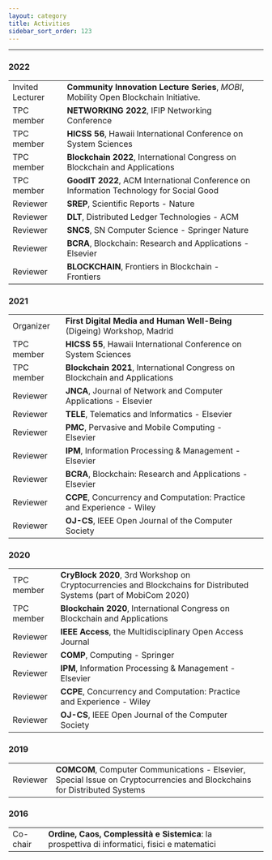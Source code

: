 ```yaml
---
layout: category
title: Activities
sidebar_sort_order: 123
---
```


---

### 2022

<table>
    <tr>
        <td>
          Invited Lecturer 
        </td>
        <td>
          <b>Community Innovation Lecture Series</b>,
          <i>MOBI</i>, Mobility Open Blockchain Initiative.
        </td>
        <td>
          <a class="get get_external" target="_blank" href="https://dlt.mobi/complex-queries-over-decentralized-systems-for-smart-mobility-geodata-retrieval-6-april-2022/"></a>
        </td>
    </tr>
    <tr>
        <td>
          TPC member
        </td>
        <td>
          <b>NETWORKING 2022</b>,
          IFIP Networking Conference
        </td>
        <td>
          <a class="get get_external" target="_blank" href="https://networking.ifip.org/2022/"></a>
        </td>
    </tr>
    <tr>
        <td>
          TPC member
        </td>
        <td>
          <b>HICSS 56</b>,
           Hawaii International Conference on System Sciences
        </td>
        <td>
          <a class="get get_external" target="_blank" href="https://hicss.hawaii.edu"></a>
        </td>
    </tr>
    <tr>
        <td>
          TPC member
        </td>
        <td>
          <b>Blockchain 2022</b>,
           International Congress on Blockchain and Applications
        </td>
        <td>
          <a class="get get_external" target="_blank" href="https://www.blockchain-congress.net/"></a>
        </td>
    </tr>
    <tr>
        <td>
          TPC member
        </td>
        <td>
          <b>GoodIT 2022</b>,
           ACM International Conference on Information Technology for Social Good
        </td>
        <td>
          <a class="get get_external" target="_blank" href="https://cyprusconferences.org/goodit2022/"></a>
        </td>
    </tr>
    <tr>
        <td>
          Reviewer
        </td>
        <td>
          <b>SREP</b>,
          Scientific Reports - Nature
        </td>
        <td>
          <a class="get get_external" target="_blank" href="https://www.nature.com/srep/"></a>
        </td>
    </tr>
    <tr>
        <td>
          Reviewer
        </td>
        <td>
          <b>DLT</b>,
          Distributed Ledger Technologies - ACM
        </td>
        <td>
          <a class="get get_external" target="_blank" href="https://www.springer.com/journal/42979"></a>
        </td>
    </tr>
    <tr>
        <td>
          Reviewer
        </td>
        <td>
          <b>SNCS</b>,
          SN Computer Science - Springer Nature
        </td>
        <td>
          <a class="get get_external" target="_blank" href="https://www.springer.com/journal/42979"></a>
        </td>
    </tr>
    <tr>
        <td>
          Reviewer
        </td>
        <td>
          <b>BCRA</b>,
          Blockchain: Research and Applications - Elsevier
        </td>
        <td>
          <a class="get get_external" target="_blank" href="https://www.journals.elsevier.com/blockchain-research-and-applications"></a>
        </td>
    </tr>
    <tr>
        <td>
          Reviewer
        </td>
        <td>
          <b>BLOCKCHAIN</b>,
          Frontiers in Blockchain - Frontiers
        </td>
        <td>
          <a class="get get_external" target="_blank" href="https://www.frontiersin.org/journals/blockchain"></a>
        </td>
    </tr>
</table>

### 2021

<table>
    <tr>
        <td>
          Organizer
        </td>
        <td>
          <b>First Digital Media and Human Well-Being</b> (Digeing) Workshop, Madrid
        </td>
        <td>
          <a class="get get_external" target="_blank" href="https://digeing2021-madrid.herokuapp.com/"></a>
          <a class="get get_external" target="_blank" href="https://iscpif.fr/digeing/"></a>
        </td>
    </tr>
    <tr>
        <td>
          TPC member
        </td>
        <td>
          <b>HICSS 55</b>,
           Hawaii International Conference on System Sciences
        </td>
        <td>
          <a class="get get_external" target="_blank" href="https://hicss.hawaii.edu"></a>
        </td>
    </tr>
    <tr>
        <td>
          TPC member
        </td>
        <td>
          <b>Blockchain 2021</b>,
           International Congress on Blockchain and Applications
        </td>
        <td>
          <a class="get get_external" target="_blank" href="https://www.blockchain-congress.net/"></a>
        </td>
    </tr>
    <tr>
        <td>
          Reviewer
        </td>
        <td>
          <b>JNCA</b>,
          Journal of Network and Computer Applications - Elsevier
        </td>
        <td>
          <a class="get get_external" target="_blank" href="https://www.journals.elsevier.com/journal-of-network-and-computer-applications"></a>
        </td>
    </tr>
    <tr>
        <td>
          Reviewer
        </td>
        <td>
          <b>TELE</b>,
          Telematics and Informatics - Elsevier
        </td>
        <td>
          <a class="get get_external" target="_blank" href="https://www.journals.elsevier.com/telematics-and-informatics"></a>
        </td>
    </tr>
    <tr>
        <td>
          Reviewer
        </td>
        <td>
          <b>PMC</b>,
          Pervasive and Mobile Computing - Elsevier
        </td>
        <td>
          <a class="get get_external" target="_blank" href="https://www.journals.elsevier.com/pervasive-and-mobile-computing"></a>
        </td>
    </tr>
    <tr>
        <td>
          Reviewer
        </td>
        <td>
          <b>IPM</b>,
          Information Processing & Management - Elsevier
        </td>
        <td>
          <a class="get get_external" target="_blank" href="https://www.journals.elsevier.com/information-processing-and-management/"></a>
        </td>
    </tr>
    <tr>
        <td>
          Reviewer
        </td>
        <td>
          <b>BCRA</b>,
          Blockchain: Research and Applications - Elsevier
        </td>
        <td>
          <a class="get get_external" target="_blank" href="https://www.journals.elsevier.com/blockchain-research-and-applications"></a>
        </td>
    </tr>
    <tr>
        <td>
          Reviewer
        </td>
        <td>
          <b>CCPE</b>,
          Concurrency and Computation: Practice and Experience - Wiley
        </td>
        <td>
          <a class="get get_external" target="_blank" href="https://onlinelibrary.wiley.com/journal/15320634"></a>
        </td>
    </tr>
    <tr>
        <td>
          Reviewer
        </td>
        <td>
          <b>OJ-CS</b>,
          IEEE Open Journal of the Computer Society
        </td>
        <td>
          <a class="get get_external" target="_blank" href="https://www.computer.org/csdl/journal/oj"></a>
        </td>
    </tr>
</table>

### 2020

<table>
    <tr>
        <td>
          TPC member
        </td>
        <td>
          <b>CryBlock 2020</b>,
          3rd Workshop on Cryptocurrencies and Blockchains for Distributed Systems (part of MobiCom 2020)
        </td>
        <td>
          <a class="get get_external" target="_blank" href="http://www.cryblock.org/"></a>
        </td>
    </tr>
    <tr>
        <td>
          TPC member
        </td>
        <td>
          <b>Blockchain 2020</b>,
           International Congress on Blockchain and Applications
        </td>
        <td>
          <a class="get get_external" target="_blank" href="https://www.blockchain-congress.net/"></a>
        </td>
    </tr>
    <tr>
        <td>
          Reviewer
        </td>
        <td>
          <b>IEEE Access</b>,
          the Multidisciplinary Open Access Journal
        </td>
        <td>
          <a class="get get_external" target="_blank" href="https://ieeeaccess.ieee.org/"></a>
        </td>
    </tr>
    <tr>
        <td>
          Reviewer
        </td>
        <td>
          <b>COMP</b>,
          Computing - Springer
        </td>
        <td>
          <a class="get get_external" target="_blank" href="https://www.springer.com/journal/607"></a>
        </td>
    </tr>
    <tr>
        <td>
          Reviewer
        </td>
        <td>
          <b>IPM</b>,
          Information Processing & Management - Elsevier
        </td>
        <td>
          <a class="get get_external" target="_blank" href="https://www.journals.elsevier.com/information-processing-and-management/"></a>
        </td>
    </tr>
    <tr>
        <td>
          Reviewer
        </td>
        <td>
          <b>CCPE</b>,
          Concurrency and Computation: Practice and Experience - Wiley
        </td>
        <td>
          <a class="get get_external" target="_blank" href="https://onlinelibrary.wiley.com/journal/15320634"></a>
        </td>
    </tr>
    <tr>
        <td>
          Reviewer
        </td>
        <td>
          <b>OJ-CS</b>,
          IEEE Open Journal of the Computer Society
        </td>
        <td>
          <a class="get get_external" target="_blank" href="https://www.computer.org/csdl/journal/oj"></a>
        </td>
    </tr>
</table>

### 2019

<table>
    <tr>
        <td>
          Reviewer
        </td>
        <td>
          <b>COMCOM</b>,
          Computer Communications - Elsevier, Special Issue on Cryptocurrencies and Blockchains for Distributed Systems
        </td>
        <td>
          <a class="get get_external" target="_blank" href="https://www.journals.elsevier.com/computer-communications"></a>
        </td>
    </tr>
</table>

### 2016

<table>
    <tr>
        <td>
          Co-chair
        </td>
        <td>
          <b>Ordine, Caos, Complessità e Sistemica</b>: la prospettiva di informatici, fisici e matematici
        </td>
        <td>
          <a class="get get_external" target="_blank" href="https://scienzeenonsolo.wordpress.com/ordine-caos-complessita-e-sistemica/"></a>
          <a class="get get_decentr" target="_blank" href="https://arweave.net/bBIgfTl6ZxWbhGvPxXN2tpogRCxutKp7i0c3aO2FDEo"></a>
        </td>
    </tr>
</table>
